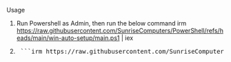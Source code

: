 Usage

1. Run Powershell as Admin, then run the below command
irm https://raw.githubusercontent.com/SunriseComputers/PowerShell/refs/heads/main/win-auto-setup/main.ps1 | iex
2. <pre> ```irm https://raw.githubusercontent.com/SunriseComputers/PowerShell/refs/heads/main/win-auto-setup/main.ps1 | iex ``` </pre>
